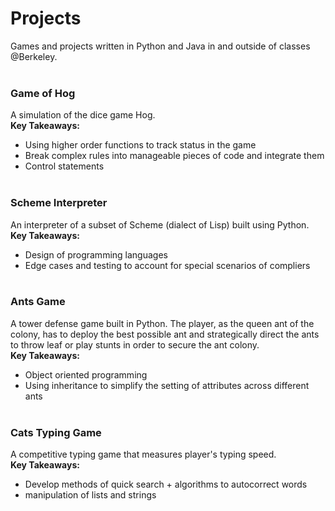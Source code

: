 # Projects
Games and projects written in Python and Java in and outside of classes @Berkeley.
<br /> <br />

### Game of Hog
A simulation of the dice game Hog.
<br />
**Key Takeaways:**
* Using higher order functions to track status in the game
* Break complex rules into manageable pieces of code and integrate them
* Control statements
<br /> <br />

### Scheme Interpreter
An interpreter of a subset of Scheme (dialect of Lisp) built using Python. 
<br />
**Key Takeaways:**
* Design of programming languages
* Edge cases and testing to account for special scenarios of compliers
<br /> <br />

### Ants Game
A tower defense game built in Python. The player, as the queen ant of the colony, has to deploy the best possible ant and strategically direct the ants to throw leaf or play stunts in order to secure the ant colony. 
<br />
**Key Takeaways:**
* Object oriented programming
* Using inheritance to simplify the setting of attributes across different ants 
<br /> <br />

### Cats Typing Game
A competitive typing game that measures player's typing speed.
<br />
**Key Takeaways:**
* Develop methods of quick search + algorithms to autocorrect words
* manipulation of lists and strings
<br /> <br />



